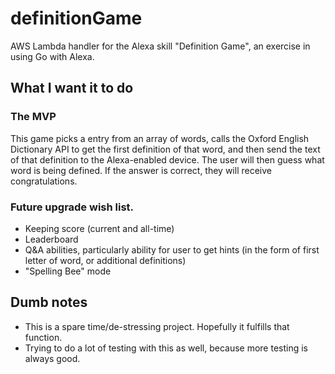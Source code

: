 # definitionGame

AWS Lambda handler for the Alexa skill "Definition Game", an exercise in using Go with Alexa.

## What I want it to do

### The MVP
This game picks a entry from an array of words, calls the Oxford English Dictionary API to get the first definition of that word, and then send the text of that definition to the Alexa-enabled device. The user will then guess what word is being defined. If the answer is correct, they will receive congratulations.

### Future upgrade wish list.
- Keeping score (current and all-time)
- Leaderboard
- Q&A abilities, particularly ability for user to get hints (in the form of first letter of word, or additional definitions)
- "Spelling Bee" mode

## Dumb notes
- This is a spare time/de-stressing project. Hopefully it fulfills that function.
- Trying to do a lot of testing with this as well, because more testing is always good.